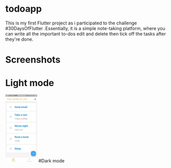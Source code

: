 # todoapp

This is my first Flutter project as i participated to the challenge #30DaysOfFlutter .Essentially, it is a simple note-taking platform, where you can write all the important to-dos edit and delete  then  tick off the tasks after they're done.

# Screenshots
# Light mode
 <img src="screenshots/light_mode1.jpg" width="100px">
#Dark mode 
